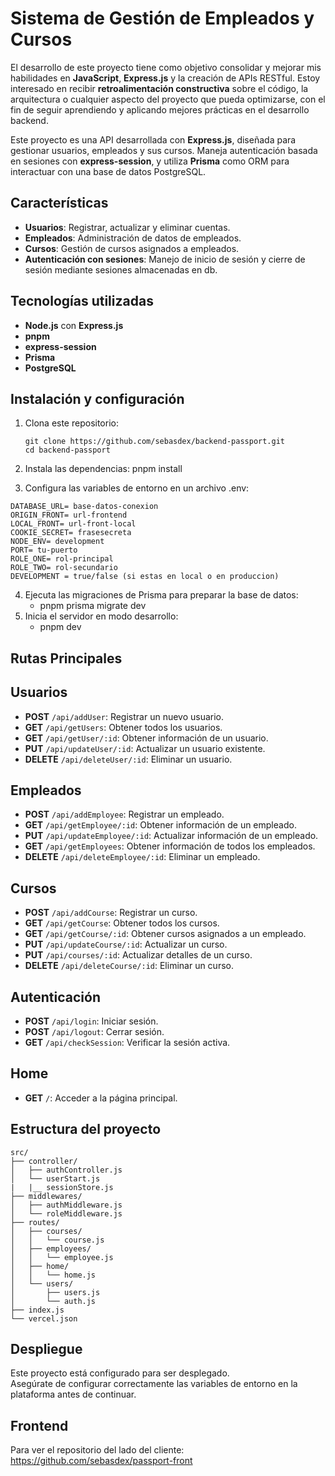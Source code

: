 # Sistema de Gestión de Empleados y Cursos
 
El desarrollo de este proyecto tiene como objetivo consolidar y mejorar mis habilidades en **JavaScript**, **Express.js** y la creación de APIs RESTful. Estoy interesado en recibir **retroalimentación constructiva** sobre el código, la arquitectura o cualquier aspecto del proyecto que pueda optimizarse, con el fin de seguir aprendiendo y aplicando mejores prácticas en el desarrollo backend.  

Este proyecto es una API desarrollada con **Express.js**, diseñada para gestionar usuarios, empleados y sus cursos. Maneja autenticación basada en sesiones con **express-session**, y utiliza **Prisma** como ORM para interactuar con una base de datos PostgreSQL. 

## Características
- **Usuarios**: Registrar, actualizar y eliminar cuentas.  
- **Empleados**: Administración de datos de empleados.  
- **Cursos**: Gestión de cursos asignados a empleados.
- **Autenticación con sesiones**: Manejo de inicio de sesión y cierre de sesión mediante sesiones almacenadas en db.

## Tecnologías utilizadas
- **Node.js** con **Express.js** 
- **pnpm** 
- **express-session**  
- **Prisma**  
- **PostgreSQL**  

## Instalación y configuración
1. Clona este repositorio:  
   ```
   git clone https://github.com/sebasdex/backend-passport.git  
   cd backend-passport
   ```

2. Instala las dependencias:
   pnpm install

3. Configura las variables de entorno en un archivo .env:  
  ```env
DATABASE_URL= base-datos-conexion
ORIGIN_FRONT= url-frontend
LOCAL_FRONT= url-front-local
COOKIE_SECRET= frasesecreta
NODE_ENV= development
PORT= tu-puerto
ROLE_ONE= rol-principal
ROLE_TWO= rol-secundario
DEVELOPMENT = true/false (si estas en local o en produccion)
```
4. Ejecuta las migraciones de Prisma para preparar la base de datos:  
   - pnpm prisma migrate dev
5. Inicia el servidor en modo desarrollo:  
   - pnpm dev

## Rutas Principales

## Usuarios

- **POST** `/api/addUser`: Registrar un nuevo usuario.
- **GET** `/api/getUsers`: Obtener todos los usuarios.
- **GET** `/api/getUser/:id`: Obtener información de un usuario.
- **PUT** `/api/updateUser/:id`: Actualizar un usuario existente.
- **DELETE** `/api/deleteUser/:id`: Eliminar un usuario.

## Empleados

- **POST** `/api/addEmployee`: Registrar un empleado.
- **GET** `/api/getEmployee/:id`: Obtener información de un empleado.
- **PUT** `/api/updateEmployee/:id`: Actualizar información de un empleado.
- **GET** `/api/getEmployees`: Obtener información de todos los empleados.
- **DELETE** `/api/deleteEmployee/:id`: Eliminar un empleado.

## Cursos

- **POST** `/api/addCourse`: Registrar un curso.
- **GET** `/api/getCourse`: Obtener todos los cursos.
- **GET** `/api/getCourse/:id`: Obtener cursos asignados a un empleado.
- **PUT** `/api/updateCourse/:id`: Actualizar un curso.
- **PUT** `/api/courses/:id`: Actualizar detalles de un curso.
- **DELETE** `/api/deleteCourse/:id`: Eliminar un curso.

## Autenticación

- **POST** `/api/login`: Iniciar sesión.
- **POST** `/api/logout`: Cerrar sesión.
- **GET** `/api/checkSession`: Verificar la sesión activa.

## Home

- **GET** `/`: Acceder a la página principal.


## Estructura del proyecto
```plaintext
src/
├── controller/         
│   ├── authController.js
│   └── userStart.js
|   |__ sessionStore.js
├── middlewares/        
│   ├── authMiddleware.js
│   └── roleMiddleware.js
├── routes/            
│   ├── courses/
│   │   └── course.js
│   ├── employees/
│   │   └── employee.js
│   ├── home/
│   │   └── home.js
│   └── users/
│       ├── users.js
│       └── auth.js
├── index.js           
└── vercel.json         

```
## Despliegue
Este proyecto está configurado para ser desplegado.  
Asegúrate de configurar correctamente las variables de entorno en la plataforma antes de continuar.

## Frontend  
Para ver el repositorio del lado del cliente:  
https://github.com/sebasdex/passport-front




   
